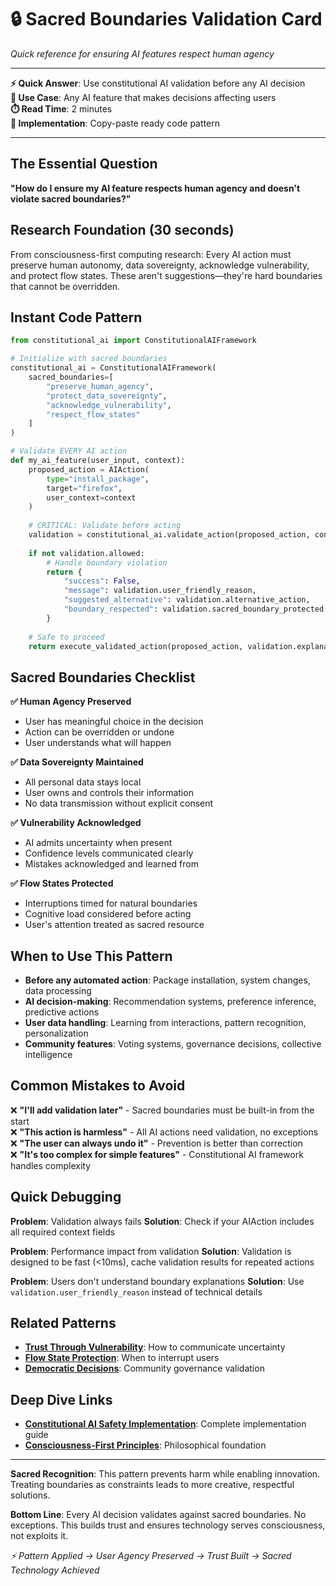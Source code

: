 # 🔒 Sacred Boundaries Validation Card

*Quick reference for ensuring AI features respect human agency*

---

**⚡ Quick Answer**: Use constitutional AI validation before any AI decision  
**🎯 Use Case**: Any AI feature that makes decisions affecting users  
**⏱️ Read Time**: 2 minutes  
**🔧 Implementation**: Copy-paste ready code pattern

---

## The Essential Question

**"How do I ensure my AI feature respects human agency and doesn't violate sacred boundaries?"**

## Research Foundation (30 seconds)

From consciousness-first computing research: Every AI action must preserve human autonomy, data sovereignty, acknowledge vulnerability, and protect flow states. These aren't suggestions—they're hard boundaries that cannot be overridden.

## Instant Code Pattern

```python
from constitutional_ai import ConstitutionalAIFramework

# Initialize with sacred boundaries
constitutional_ai = ConstitutionalAIFramework(
    sacred_boundaries=[
        "preserve_human_agency",
        "protect_data_sovereignty", 
        "acknowledge_vulnerability",
        "respect_flow_states"
    ]
)

# Validate EVERY AI action
def my_ai_feature(user_input, context):
    proposed_action = AIAction(
        type="install_package",
        target="firefox", 
        user_context=context
    )
    
    # CRITICAL: Validate before acting
    validation = constitutional_ai.validate_action(proposed_action, context)
    
    if not validation.allowed:
        # Handle boundary violation
        return {
            "success": False,
            "message": validation.user_friendly_reason,
            "suggested_alternative": validation.alternative_action,
            "boundary_respected": validation.sacred_boundary_protected
        }
    
    # Safe to proceed
    return execute_validated_action(proposed_action, validation.explanation)
```

## Sacred Boundaries Checklist

**✅ Human Agency Preserved**
- User has meaningful choice in the decision
- Action can be overridden or undone
- User understands what will happen

**✅ Data Sovereignty Maintained**  
- All personal data stays local
- User owns and controls their information
- No data transmission without explicit consent

**✅ Vulnerability Acknowledged**
- AI admits uncertainty when present
- Confidence levels communicated clearly
- Mistakes acknowledged and learned from

**✅ Flow States Protected**
- Interruptions timed for natural boundaries
- Cognitive load considered before acting
- User's attention treated as sacred resource

## When to Use This Pattern

- **Before any automated action**: Package installation, system changes, data processing
- **AI decision-making**: Recommendation systems, preference inference, predictive actions
- **User data handling**: Learning from interactions, pattern recognition, personalization
- **Community features**: Voting systems, governance decisions, collective intelligence

## Common Mistakes to Avoid

❌ **"I'll add validation later"** - Sacred boundaries must be built-in from the start  
❌ **"This action is harmless"** - All AI actions need validation, no exceptions  
❌ **"The user can always undo it"** - Prevention is better than correction  
❌ **"It's too complex for simple features"** - Constitutional AI framework handles complexity

## Quick Debugging

**Problem**: Validation always fails
**Solution**: Check if your AIAction includes all required context fields

**Problem**: Performance impact from validation
**Solution**: Validation is designed to be fast (<10ms), cache validation results for repeated actions

**Problem**: Users don't understand boundary explanations
**Solution**: Use `validation.user_friendly_reason` instead of technical details

## Related Patterns

- **[Trust Through Vulnerability](./TRUST_VULNERABILITY_CARD.md)**: How to communicate uncertainty
- **[Flow State Protection](./FLOW_STATE_CARD.md)**: When to interrupt users
- **[Democratic Decisions](./DEMOCRATIC_DECISIONS_CARD.md)**: Community governance validation

## Deep Dive Links

- **[Constitutional AI Safety Implementation](../04-IMPLEMENTATION-GUIDES/CONSTITUTIONAL_AI_SAFETY_IMPLEMENTATION.md)**: Complete implementation guide
- **[Consciousness-First Principles](./CONSCIOUSNESS_FIRST_CARD.md)**: Philosophical foundation

---

**Sacred Recognition**: This pattern prevents harm while enabling innovation. Treating boundaries as constraints leads to more creative, respectful solutions.

**Bottom Line**: Every AI decision validates against sacred boundaries. No exceptions. This builds trust and ensures technology serves consciousness, not exploits it.

*⚡ Pattern Applied → User Agency Preserved → Trust Built → Sacred Technology Achieved*
